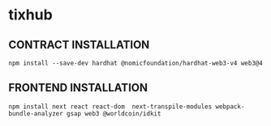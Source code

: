 # tixhub

## CONTRACT INSTALLATION
```
npm install --save-dev hardhat @nomicfoundation/hardhat-web3-v4 web3@4
```

## FRONTEND INSTALLATION
```
npm install next react react-dom  next-transpile-modules webpack-bundle-analyzer gsap web3 @worldcoin/idkit 
```
